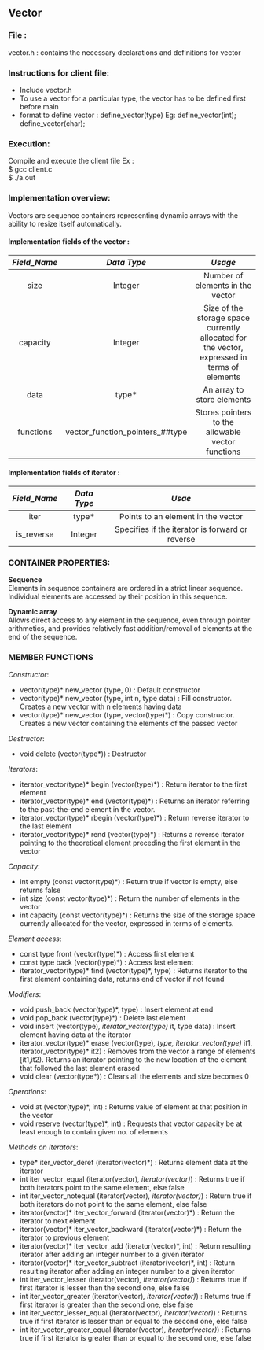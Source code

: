 ## Vector

### File :
vector.h : contains the necessary declarations and definitions for vector

### Instructions for client file:
- Include vector.h
- To use a vector for a particular type, the vector has to be defined first before main
- format to define vector : define_vector(type)
	Eg: define_vector(int); define_vector(char);

### Execution:
Compile and execute the client file
Ex :  
$ gcc client.c  
$ ./a.out  

### Implementation overview:

Vectors are sequence containers representing dynamic arrays with the ability to resize itself automatically. 

#### Implementation fields of the vector :
|*Field_Name*|*Data Type*|*Usage*|
| :---: | :---: | :---: |
|size| Integer|Number of elements in the vector|
|capacity| Integer|Size of the storage space currently allocated for the vector, expressed in terms of elements|
|data| type*|An array to store elements|
|functions| vector_function_pointers_##type |Stores pointers to the allowable vector functions|

#### Implementation fields of iterator :

|*Field_Name*|*Data Type*|*Usae*|
| :---: | :---: | :---: |
|iter| type* |Points to an element in the vector |
|is_reverse| Integer |Specifies if the iterator is forward or reverse|


### CONTAINER PROPERTIES:

**Sequence**  
Elements in sequence containers are ordered in a strict linear sequence. Individual elements are accessed by their position in this sequence.

**Dynamic array**  
Allows direct access to any element in the sequence, even through pointer arithmetics, and provides relatively fast addition/removal of elements at the end of the sequence.


### MEMBER FUNCTIONS

*Constructor*:

- vector(type)* new_vector (type, 0) : Default constructor
- vector(type)* new_vector (type, int n, type data) : Fill constructor. Creates a new vector with n elements having data
- vector(type)* new_vector (type, vector(type)*) : Copy constructor. Creates a new vector containing the elements of the passed vector

*Destructor*:

- void delete (vector(type*)) : Destructor

*Iterators*:

- iterator_vector(type)* begin (vector(type)*) : Return iterator to the first element
- iterator_vector(type)* end (vector(type)*) : Returns an iterator referring to the past-the-end element in the vector.
- iterator_vector(type)* rbegin (vector(type)*) : Return reverse iterator to the last element
- iterator_vector(type)* rend (vector(type)*) : Returns a reverse iterator pointing to the theoretical element preceding the first element in the vector

*Capacity*:

- int empty (const vector(type)*) : Return true if vector is empty, else returns false
- int size (const vector(type)*) : Return the number of elements in the vector
- int capacity (const vector(type)*) : Returns the size of the storage space currently allocated for the vector, expressed in terms of elements.

*Element access*:

- const type front (vector(type)*) : Access first element
- const type back (vector(type)*) : Access last element
- iterator_vector(type)* find (vector(type)*, type) : Returns iterator to the first element containing data, returns end of vector if not found

*Modifiers*:

- void push_back (vector(type)*, type) : Insert element at end
- void pop_back (vector(type)*) : Delete last element
- void insert (vector(type)*, iterator_vector(type)* it, type data) : Insert element having data at the iterator
- iterator_vector(type)* erase (vector(type)*, type, iterator_vector(type)* it1, iterator_vector(type)* it2) : Removes from the vector a range of elements [it1,it2). Returns an iterator pointing to the new location of the element that followed the last element erased
- void clear (vector(type*)) : Clears all the elements and size becomes 0

*Operations*:

- void at (vector(type)*, int) : Returns value of element at that position in the vector
- void reserve (vector(type)*, int) : Requests that vector capacity be at least enough to contain given no. of  elements

*Methods on Iterators*:

- type* iter_vector_deref (iterator(vector)*) : Returns element data at the iterator
- int iter_vector_equal (iterator(vector)*, iterator(vector)*) : Returns true if both iterators point to the same element, else false
- int iter_vector_notequal (iterator(vector)*, iterator(vector)*) : Return true if both iterators do not point to the same element, else false
- iterator(vector)* iter_vector_forward (iterator(vector)*) : Return the iterator to next element
- iterator(vector)* iter_vector_backward (iterator(vector)*) : Return the iterator to previous element
- iterator(vector)* iter_vector_add (iterator(vector)*, int) : Return resulting iterator after adding an integer number to a given iterator
- iterator(vector)* iter_vector_subtract (iterator(vector)*, int) : Return resulting iterator after adding an integer number to a given iterator
- int iter_vector_lesser (iterator(vector)*, iterator(vector)*) : Returns true if first iterator is lesser than the second one, else false
- int iter_vector_greater (iterator(vector)*, iterator(vector)*) : Returns true if first iterator is greater than the second one, else false
- int iter_vector_lesser_equal (iterator(vector)*, iterator(vector)*) : Returns true if first iterator is lesser than or equal to the second one, else false
- int iter_vector_greater_equal (iterator(vector)*, iterator(vector)*) : Returns true if first iterator is greater than or equal to the second one, else false

